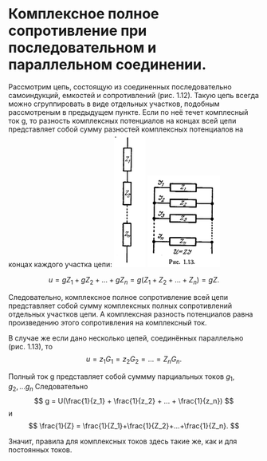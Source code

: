 # Комплексное полное сопротивление при последовательном и параллельном соединении.

Рассмотрим цепь, состоящую из соединенных последовательно самоиндукций, емкостей и сопротивлений (рис. 1.12). Такую цепь всегда можно сгруппировать в виде отдельных участков, подобным рассмотреным в предыдущем пункте. Если по неё течет комплесный ток g, то разность комплексных потенциалов на концах всей цепи представляет собой сумму разностей комплексных потенциалов на концах каждого участка цепи:
![](../../Картинки/Рис%201.12.png)
![](../../Картинки/Рис%201.13.png)

$$
    u = gZ_1 + gZ_2 + ... + gZ_n = g(Z_1 + Z_2 + ... + Z_n) = gZ.
$$

Следовательно, комплексное полное сопротивление всей цепи представляет собой сумму комплексных полных сопротивлений отдельных участков цепи. А комплексная разность потенциалов равна произведению этого сопротивления на комплексный ток.

В случае же если дано несколько цепей, соединённых параллельно (рис. 1.13), то 
$$
    u = z_1 G_1 = z_2 G_2 = ...=Z_n G_n.
$$

Полный ток g представляет собой суммму парциальных токов $g_1, g_2,... g_n$
Следовательно
$$
    g = U(\frac{1}{z_1} + \frac{1}{z_2} + ... + \frac{1}{z_n})
$$
и 
$$
\frac{1}{Z} = \frac{1}{Z_1}+\frac{1}{Z_2}+...+\frac{1}{Z_n}.
$$

Значит, правила для комплексных токов здесь такие же, как и для постоянных токов.